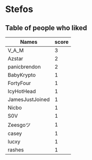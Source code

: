 # Stefos
## Table of people who liked
Names | score
--- | ---
V_A_M | 3
Azstar | 2
panicbrendon | 2
BabyKrypto | 1
FortyFour | 1
IcyHotHead | 1
JamesJustJoined | 1
Nicbo | 1
S0V | 1
Zeesgoツ | 1
casey | 1
lucxy | 1
rashes | 1
